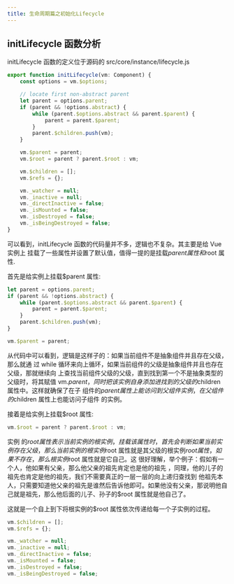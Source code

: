 ```yaml
---
title: 生命周期篇之初始化Lifecycle
---
```


## initLifecycle 函数分析

initLifecycle 函数的定义位于源码的 src/core/instance/lifecycle.js

```js
export function initLifecycle(vm: Component) {
	const options = vm.$options;

	// locate first non-abstract parent
	let parent = options.parent;
	if (parent && !options.abstract) {
		while (parent.$options.abstract && parent.$parent) {
			parent = parent.$parent;
		}
		parent.$children.push(vm);
	}

	vm.$parent = parent;
	vm.$root = parent ? parent.$root : vm;

	vm.$children = [];
	vm.$refs = {};

	vm._watcher = null;
	vm._inactive = null;
	vm._directInactive = false;
	vm._isMounted = false;
	vm._isDestroyed = false;
	vm._isBeingDestroyed = false;
}
```

可以看到，initLifecycle 函数的代码量并不多，逻辑也不复杂。其主要是给 Vue 实例上
挂载了一些属性并设置了默认值，值得一提的是挂载$parent 属性和$root 属性.

首先是给实例上挂载$parent 属性:

```js
let parent = options.parent;
if (parent && !options.abstract) {
	while (parent.$options.abstract && parent.$parent) {
		parent = parent.$parent;
	}
	parent.$children.push(vm);
}

vm.$parent = parent;
```

从代码中可以看到，逻辑是这样子的：如果当前组件不是抽象组件并且存在父级，那么就通
过 while 循环来向上循环，如果当前组件的父级是抽象组件并且也存在父级，那就继续向
上查找当前组件父级的父级，直到找到第一个不是抽象类型的父级时，将其赋值
vm.$parent，同时把该实例自身添加进找到的父级的$children 属性中。这样就确保了在子
组件的$parent属性上能访问到父组件实例，在父组件的$children 属性上也能访问子组件
的实例。

接着是给实例上挂载$root 属性:

```js
vm.$root = parent ? parent.$root : vm;
```

实例
的$root属性表示当前实例的根实例，挂载该属性时，首先会判断如果当前实例存在父级，那么当前实例的根实例$root
属性就是其父级的根实例$root属性，如果不存在，那么根实例$root 属性就是它自己。这
很好理解，举个例子：假如有一个人，他如果有父亲，那么他父亲的祖先肯定也是他的祖先
，同理，他的儿子的祖先也肯定是他的祖先，我们不需要真正的一层一层的向上递归查找到
他祖先本人，只需要知道他父亲的祖先是谁然后告诉他即可。如果他没有父亲，那说明他自
己就是祖先，那么他后面的儿子、孙子的$root 属性就是他自己了。

这就是一个自上到下将根实例的$root 属性依次传递给每一个子实例的过程。

```js
vm.$children = [];
vm.$refs = {};

vm._watcher = null;
vm._inactive = null;
vm._directInactive = false;
vm._isMounted = false;
vm._isDestroyed = false;
vm._isBeingDestroyed = false;
```

